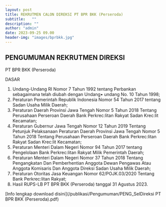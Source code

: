 ```yaml
---
layout: post
title: REKRUTMEN CALON DIREKSI PT BPR BKK (Perseroda)
subtitle:   ""
description: ""
author: "admin"
date: 2023-09-25 09.00
header-img: "images/bprbkk.jpg"
---
```



## PENGUMUMAN REKRUTMEN DIREKSI 
PT BPR BKK  (Perseroda)

DASAR
1.  Undang-Undang  RI Nomor 7 Tahun 1992 tentang  Perbankan  sebagaimana telah diubah dengan Undang•
undang No.  10 Tahun 1998;
2.  Peraturan  Pemerintah  Republik Indonesia  Nomor 54 Tahun 2017 tentang  Sadan Usaha Milik Daerah;
3.  Peraturan  Daerah Provinsi Jawa Tengah Nomor 5 Tahun 2018 Tentang Perusahaan  Perseroan  Daerah Bank
Perkrec:litan  Rakyat Sadan Krec:lit Kecamatan;
4.  Peraturan Gubernur Jawa Tengah Nomor  12 Tahun 2019 Tentang Petunjuk Pelaksanaan  Peraturan  Daerah Provinsi  Jawa  Tengah  Nomor  5 Tahun  2018 Tentang  Perusahaan  Perseroan  Daerah  Bank  Perkrec:litan Rakyat Sadan Krec:lit Kecamatan;
5.  Peraturan  Menteri  Dalam Negeri  Nomor 94 Tahun 2017 tentang  Pengelolaan  Bank Perkrec:litan  Rakyat Milik
Pemerintah  Daerah;
6.  Peraturan   Menteri   Dalam Negeri   Nomor  37 Tahun  2018 Tentang  Pengangkatan   Dan   Pemberhentian
Anggota Dewan Pengawas Atau Anggota Komisaris  Dan Anggota Direksi  Sadan Usaha Milik Daerah;
7.  Peraturan Otoritas Jasa Keuangan  Nomor 62/POJK.03/2020 Tentang Bank Perkrec:litan  Rakyat;
8.  Hasil RUPS-LB PT BPR BKK (Perseroda) tanggal 31 Agustus 2023.

[Info lengkap download disini](/publikasi/Pengumuman/PENG_SelDireksi PT BPR BKK (Perseroda).pdf)

